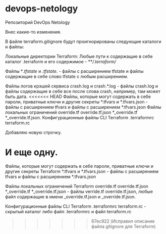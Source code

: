 # devops-netology
Репозиторий DevOps Netology

Внес какие-то изменения.

В файле terraform.gitignore будут проигнорированы следующие каталоги и файлы:

Локальные директории Terraform:
Любые пути к содержащие в себе каталог .terraform и его содержимое - ***/.terraform/*

Файлы **.tfstate* и *.tfstate.* - файлы с расширением tfstate и файлы содержащие в себе слово tfstate c любым расширением.

Файлы логов крэшей сервиса crash.log и crash.*.log - файлы crash.log и файлы содержащие в себе все после слова crash, например, там может быть дата.
<<<<<<< HEAD
Файлы, которые могут содержать в себе пароли, приватные ключи и другие секреты *.tfvars и *.tfvars.json - файлы с расширением tfvars и файлы с расширением *.tfvars.json
Файлы локальных ограничений override.tf override.tf.json *_override.tf *_override.tf.json.
Конфигурационные файлы CLI Terraform .terraformrc terraform.rc

Добавляю новую строчку.

И еще одну.
=======

Файлы, которые могут содержать в себе пароли, приватные ключи и другие секреты Terraform *.tfvars и *.tfvars.json - файлы с расширением tfvars и файлы с расширением *.tfvars.json

Файлы локальных ограничений Terraform override.tf override.tf.json *_override.tf *_override.tf.json - файлы verride.tf override.tf.json, любые файл содержащие в имени _override.tf.json и _override.tf.json.

Конфигурационные файлы CLI Terraform .terraformrc terraform.rc - скрытый каталог либо файл .terraformrc и файл terraform.rc
>>>>>>> 67ec922 (Исправил описание файла gitignore для Terraform)

